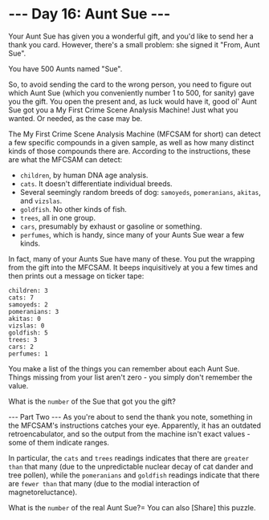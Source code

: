 # --- Day 16: Aunt Sue ---
Your Aunt Sue has given you a wonderful gift, and you'd like to send her a thank you card. However, there's a small problem: she signed it "From, Aunt Sue".

You have 500 Aunts named "Sue".

So, to avoid sending the card to the wrong person, you need to figure out which Aunt Sue (which you conveniently number 1 to 500, for sanity) gave you the gift. You open the present and, as luck would have it, good ol' Aunt Sue got you a My First Crime Scene Analysis Machine! Just what you wanted. Or needed, as the case may be.

The My First Crime Scene Analysis Machine (MFCSAM for short) can detect a few specific compounds in a given sample, as well as how many distinct kinds of those compounds there are. According to the instructions, these are what the MFCSAM can detect:

* ```children```, by human DNA age analysis.
* ```cats```. It doesn't differentiate individual breeds.
* Several seemingly random breeds of dog: ```samoyeds```, ```pomeranians```, ```akitas```, and ```vizslas```.
* ```goldfish```. No other kinds of fish.
* ```trees```, all in one group.
* ```cars```, presumably by exhaust or gasoline or something.
* ```perfumes```, which is handy, since many of your Aunts Sue wear a few kinds.

In fact, many of your Aunts Sue have many of these. You put the wrapping from the gift into the MFCSAM. It beeps inquisitively at you a few times and then prints out a message on ticker tape:
```
children: 3
cats: 7
samoyeds: 2
pomeranians: 3
akitas: 0
vizslas: 0
goldfish: 5
trees: 3
cars: 2
perfumes: 1
```
You make a list of the things you can remember about each Aunt Sue. Things missing from your list aren't zero - you simply don't remember the value.

What is the ```number``` of the Sue that got you the gift?

--- Part Two ---
As you're about to send the thank you note, something in the MFCSAM's instructions catches your eye. Apparently, it has an outdated retroencabulator, and so the output from the machine isn't exact values - some of them indicate ranges.

In particular, the ```cats``` and ```trees``` readings indicates that there are ```greater than``` that many (due to the unpredictable nuclear decay of cat dander and tree pollen), while the ```pomeranians``` and ```goldfish``` readings indicate that there are ```fewer than``` that many (due to the modial interaction of magnetoreluctance).

What is the ```number``` of the real Aunt Sue?=
You can also [Share] this puzzle.